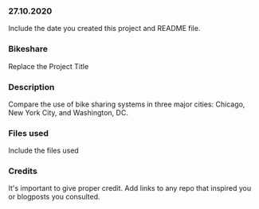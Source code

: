 ### 27.10.2020
Include the date you created this project and README file.

### Bikeshare
Replace the Project Title

### Description
Compare the use of bike sharing systems in three major cities: Chicago, New York City, and Washington, DC.

### Files used
Include the files used

### Credits
It's important to give proper credit. Add links to any repo that inspired you or blogposts you consulted.

